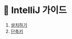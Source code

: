 # 🐾 IntelliJ 가이드
1. [설치하기](https://github.com/heewonim131/intellij-guide/tree/main/ch01)
2. [단축키](https://github.com/heewonim131/intellij-guide/tree/main/ch02)

